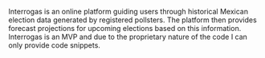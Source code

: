Interrogas is an online platform guiding users through historical Mexican election data generated by registered pollsters. 
The platform then provides forecast projections for upcoming elections based on this information.
Interrogas is an MVP and due to the proprietary nature of the code I can only provide code snippets. 
